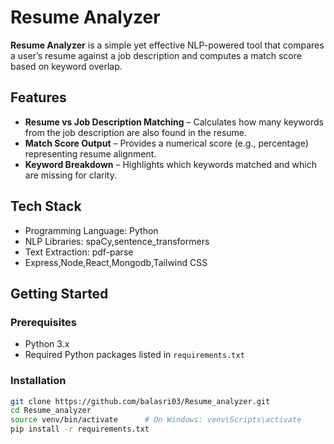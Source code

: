 # Resume Analyzer

**Resume Analyzer** is a simple yet effective NLP-powered tool that compares a user’s resume against a job description and computes a match score based on keyword overlap.

##  Features
- **Resume vs Job Description Matching** – Calculates how many keywords from the job description are also found in the resume.
- **Match Score Output** – Provides a numerical score (e.g., percentage) representing resume alignment.
- **Keyword Breakdown** – Highlights which keywords matched and which are missing for clarity.

##  Tech Stack
- Programming Language: Python
- NLP Libraries:  spaCy,sentence_transformers 
- Text Extraction: pdf-parse
- Express,Node,React,Mongodb,Tailwind CSS

##  Getting Started

### Prerequisites
- Python 3.x
- Required Python packages listed in `requirements.txt`

### Installation
```bash
git clone https://github.com/balasri03/Resume_analyzer.git
cd Resume_analyzer
source venv/bin/activate      # On Windows: venv\Scripts\activate
pip install -r requirements.txt
